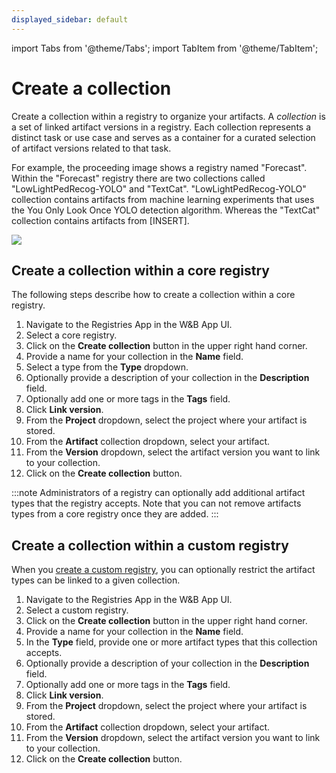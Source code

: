 ```yaml
---
displayed_sidebar: default
---
```

import Tabs from '@theme/Tabs';
import TabItem from '@theme/TabItem';

# Create a collection

Create a collection within a registry to organize your artifacts. A *collection* is a set of linked artifact versions in a registry. Each collection represents a distinct task or use case and serves as a container for a curated selection of artifact versions related to that task.

For example, the proceeding image shows a registry named "Forecast". Within the "Forecast" registry there are two collections called "LowLightPedRecog-YOLO" and "TextCat". "LowLightPedRecog-YOLO" collection contains artifacts from machine learning experiments that uses the You Only Look Once YOLO detection algorithm.  Whereas the "TextCat" collection contains artifacts from [INSERT]. 

![](/images/registry/what_is_collection.png)

## Create a collection within a core registry

The following steps describe how to create a collection within a core registry.

1. Navigate to the Registries App in the W&B App UI.
2. Select a core registry.
3. Click on the **Create collection** button in the upper right hand corner.
4. Provide a name for your collection in the **Name** field. 
5. Select a type from the **Type** dropdown.
5. Optionally provide a description of your collection in the **Description** field.
6. Optionally add one or more tags in the **Tags** field. 
7. Click **Link version**.
8. From the **Project** dropdown, select the project where your artifact is stored.
9. From the **Artifact** collection dropdown, select your artifact.
10. From the **Version** dropdown, select the artifact version you want to link to your collection.
11. Click on the **Create collection** button.

:::note
Administrators of a registry can optionally add additional artifact types that the registry accepts. Note that you can not remove artifacts types from a core registry once they are added.
:::

## Create a collection within a custom registry

When you [create a custom registry](./create_registry), you can optionally restrict the artifact types can be linked to a given collection. 

1. Navigate to the Registries App in the W&B App UI.
2. Select a custom registry.
3. Click on the **Create collection** button in the upper right hand corner.
4. Provide a name for your collection in the **Name** field. 
5. In the **Type** field, provide one or more artifact types that this collection accepts. 
5. Optionally provide a description of your collection in the **Description** field.
6. Optionally add one or more tags in the **Tags** field. 
7. Click **Link version**.
8. From the **Project** dropdown, select the project where your artifact is stored.
9. From the **Artifact** collection dropdown, select your artifact.
10. From the **Version** dropdown, select the artifact version you want to link to your collection.
11. Click on the **Create collection** button.




